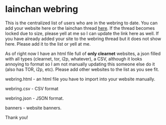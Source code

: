 # lainchan webring
This is the centralized list of users who are in the webring to date.
You can add your website here or the lainchan thread [here](https://www.lainchan.org/%CE%A9/res/63471.html#q63471). If the thread becomes locked due to size, please yell at me so I can update the link here as well. If you have already added your site to the webring thread but it does not show here. Please add it to the list or yell at me. 

As of right now I have an html file full of **only clearnet** websites, a json filled with all types (clearnet, tor, i2p, whatever), a CSV, although it looks annoying to format so I am not manually updating this someone else do it (also has TOR, i2p, etc). Please add other websites to the list as you see fit. 

webring.html - an html file you have to import into your website manually.

webring.csv - CSV format

webring.json - JSON format.

banners - website banners.

Thank you! 
